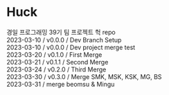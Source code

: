 # Huck       
       
경일 프로그래밍 39기 팀 프로젝트 헉 repo      
2023-03-10 / v0.0.0 / Dev Branch Setup     
2023-03-10 / v0.0.0 / Dev project merge test      
2023-03-20 / v0.1.0 / First Merge       
2023-03-21 / v0.1.1 / Second Merge        
2023-03-24 / v0.2.0 / Third Merge       
2023-03-30 / v0.3.0 / Merge SMK, MSK, KSK, MG, BS    
2023-03-31 / merge beomsu & Mingu  
